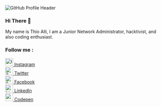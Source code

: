 <!DOCTYPE html>
<html lang="en">
<head>
<meta charset="UTF-8">
<meta name="description" content="My name is Thio Alli, I am a Junior Network Administrator, hacktivist, and also coding enthusiast.">
<meta name="keywords" content="GitHub, Profile, Junior, Network, Administrator, Hacktivist, Coding, Ethusiast, Markdown, Instagram, Facebook, Twitter, LinkedIn, Codepen">
<meta http-equiv="X-UA-Compatible" content="IE=7">
<meta http-equiv="X-UA-Compatible" content="IE=edge">
<meta name="viewport" content="width=device-width, initial-scale=1.0">

<!-- Bootstrap CSS -->
<link href="https://cdn.jsdelivr.net/npm/bootstrap@5.0.0-beta2/dist/css/bootstrap.min.css" rel="stylesheet" integrity="sha384-BmbxuPwQa2lc/FVzBcNJ7UAyJxM6wuqIj61tLrc4wSX0szH/Ev+nYRRuWlolflfl" crossorigin="anonymous">

<!-- Disable Highlight -->
<link rel="stylesheet" href="https://cdn.jsdelivr.net/gh/aallithioo/CDN/Stylesheets/DisableHighlight.css">

<!-- Disable Pointer -->
<link rel="stylesheet" href="https://cdn.jsdelivr.net/gh/aallithioo/CDN/Stylesheets/DisablePointer.css">
    
<!-- Disable Scrollbar -->
<link rel="stylesheet" href="https://cdn.jsdelivr.net/gh/aallithioo/CDN/Stylesheets/DisableScrollbar.css">

<!-- <title>THIO ALLI - GitHub</title> -->
</head>

<body>
<!-- GitHub Profile Header Image -->
<img src="https://cdn.jsdelivr.net/gh/aallithioo/CDN/Images/GitHub-Profile-Header-Retina.png" alt="GitHub Profile Header" target="blocked">

<!-- Introduction -->
### Hi There 👋
My name is Thio Alli, I am a Junior Network Administrator, hacktivist, and also coding enthusiast.

<!-- Social Media -->
### Follow me :
<section class="d-flex flex-column justify-content-around align-items-center list-unstyled text-decoration-none">
<divclass="pb-2"><img src="https://cdn.jsdelivr.net/gh/aallithioo/CDN/Images/Pointer-Ellipse.png" alt="Instagram" height="25" width="25"><a href="https://instagram.com/aallithioo/"> Instagram</a></div>
<div class="pb-2"><img src="https://cdn.jsdelivr.net/gh/aallithioo/CDN/Images/Pointer-Ellipse.png" alt="Twitter" height="25" width="25"><a href="https://twitter.com/aallithioo/"> Twitter</a></div>
<div class="pb-2"><img src="https://cdn.jsdelivr.net/gh/aallithioo/CDN/Images/Pointer-Ellipse.png" alt="Facebook" height="25" width="25"><a href="https://facebook.com/aallithioo/"> Facebook</a></div>
<div class="pb-2"><img src="https://cdn.jsdelivr.net/gh/aallithioo/CDN/Images/Pointer-Ellipse.png" alt="LinkedIn" height="25" width="25"><a href="https://linkedIn.com/aallithioo/"> LinkedIn</a></div>
<div class="pb-2"><img src="https://cdn.jsdelivr.net/gh/aallithioo/CDN/Images/Pointer-Ellipse.png" alt="codepen" height="25" width="25"><a href="https://codepen.com/aallithioo/"> Codepen</a></d>
<!-- <li class="pb-2"><img src="https://cdn.jsdelivr.net/gh/aallithioo/CDN/Images/Pointer-Ellipse.png" alt="Telegram" height="25" width="25"><a href="https://telegram.com/aallithioo/"> Telegram</a></li> -->
<!-- <li class="pb-2"><img src="https://cdn.jsdelivr.net/gh/aallithioo/CDN/Images/Pointer-Ellipse.png" alt="Discord" height="25" width="25"><a href="https://discord.com/aallithioo/"> Discord</a></li> -->
</section>

<!-- Bootstrap JS Bundle with Popper -->
<script src="https://cdn.jsdelivr.net/npm/bootstrap@5.0.0-beta2/dist/js/bootstrap.bundle.min.js" integrity="sha384-b5kHyXgcpbZJO/tY9Ul7kGkf1S0CWuKcCD38l8YkeH8z8QjE0GmW1gYU5S9FOnJ0" crossorigin="anonymous"></script>

<!-- Clear Local storage -->
<script src="https://cdn.jsdelivr.net/gh/aallithioo/CDN/Scripts/ClearLocalStorage.js"></script>
    
<!-- Disable Hotkey -->
<script src="https://cdn.jsdelivr.net/gh/aallithioo/CDN/Scripts/DisableHotkey.js"></script>
    
<!-- Disable Right Click -->
<script src="https://cdn.jsdelivr.net/gh/aallithioo/CDN/Scripts/DsiableRightClick.js"></script>
</body>
</html>

<!--
### Hi there 👋


**allithio/allithio** is a ✨ _special_ ✨ repository because its `README.md` (this file) appears on your GitHub profile.

Here are some ideas to get you started:

- 🔭 I’m currently working on ...
- 🌱 I’m currently learning ...
- 👯 I’m looking to collaborate on ...
- 🤔 I’m looking for help with ...
- 💬 Ask me about ...
- 📫 How to reach me: ...
- 😄 Pronouns: ...
- ⚡ Fun fact: ...
-->
